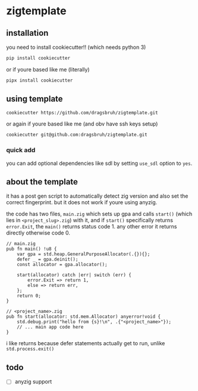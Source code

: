 # zigtemplate

## installation

you need to install cookiecutter!! (which needs python 3)

```bash
pip install cookiecutter
```

or if youre based like me (literally)

```bash
pipx install cookiecutter
```

## using template

```bash
cookiecutter https://github.com/dragsbruh/zigtemplate.git
```

or again if youre based like me (and obv have ssh keys setup)

```bash
cookiecutter git@github.com:dragsbruh/zigtemplate.git
```

### quick add

you can add optional dependencies like sdl by setting `use_sdl` option to `yes`.

## about the template

it has a post gen script to automatically detect zig version and also set the correct fingerprint.
but it does not work if youre using anyzig.

the code has two files, `main.zig` which sets up gpa and calls `start()` (which lies in `<project_slug>.zig`) with it, and if `start()` specifically returns `error.Exit`, the `main()` returns status code 1. any other error it returns directly otherwise code 0.

```zig
// main.zig
pub fn main() !u8 {
    var gpa = std.heap.GeneralPurposeAllocator(.{}){};
    defer _ = gpa.deinit();
    const allocator = gpa.allocator();

    start(allocator) catch |err| switch (err) {
        error.Exit => return 1,
        else => return err,
    };
    return 0;
}
```

```zig
// <project_name>.zig
pub fn start(allocator: std.mem.Allocator) anyerror!void {
    std.debug.print("hello from {s}!\n", .{"<project_name>"});
    // ... main app code here
}
```

i like returns because defer statements actually get to run, unlike `std.process.exit()`

## todo

- [ ] anyzig support
